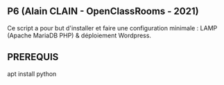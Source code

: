 ## P6 (Alain CLAIN - OpenClassRooms - 2021) ##

Ce script a pour but d'installer et faire une configuration minimale :
LAMP (Apache MariaDB PHP) & déploiement Wordpress.

## PREREQUIS ##
apt install python
